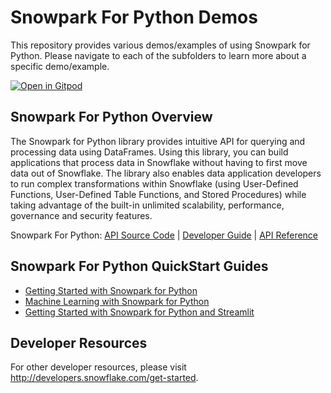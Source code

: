 # Snowpark For Python Demos

This repository provides various demos/examples of using Snowpark for Python. Please navigate to each of the subfolders to learn more about a specific demo/example.

[![Open in Gitpod](https://gitpod.io/button/open-in-gitpod.svg)](https://gitpod.io/#https://github.com/jankeromnes/snowpark-python-demos)

## Snowpark For Python Overview

The Snowpark for Python library provides intuitive API for querying and processing data using DataFrames. Using this library, you can build applications that process data in Snowflake without having to first move data out of Snowflake. The library also enables data application developers to run complex transformations within Snowflake (using User-Defined Functions, User-Defined Table Functions, and Stored Procedures) while taking advantage of the built-in unlimited scalability, performance, governance and security features.

Snowpark For Python: [API Source Code](https://github.com/snowflakedb/snowpark-python) | [Developer Guide](https://docs.snowflake.com/en/LIMITEDACCESS/snowpark-python.html) | [API Reference](https://docs.snowflake.com/en/developer-guide/snowpark/reference/python/index.html)

## Snowpark For Python QuickStart Guides

- [Getting Started with Snowpark for Python](https://quickstarts.snowflake.com/guide/getting_started_with_snowpark_python/index.html?index=..%2F..index#0)
- [Machine Learning with Snowpark for Python](https://quickstarts.snowflake.com/guide/machine_learning_with_snowpark_python/index.html?index=..%2F..index#0)
- [Getting Started with Snowpark for Python and Streamlit](https://quickstarts.snowflake.com/guide/getting_started_with_snowpark_for_python_streamlit/index.html?index=..%2F..index#0)

## Developer Resources

For other developer resources, please visit http://developers.snowflake.com/get-started. 






